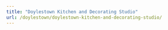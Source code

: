 ```yaml
---
title: "Doylestown Kitchen and Decorating Studio"
url: /doylestown/doylestown-kitchen-and-decorating-studio/
---
```

